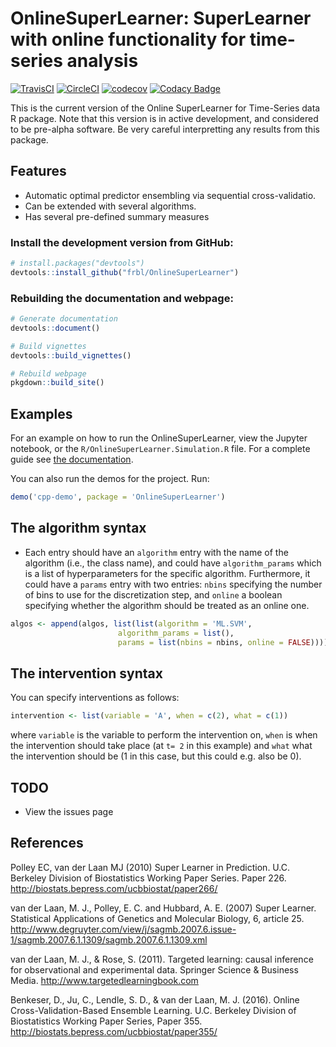 # OnlineSuperLearner: SuperLearner with online functionality for time-series analysis

[![TravisCI](https://travis-ci.org/frbl/OnlineSuperLearner.svg?branch=master)](https://travis-ci.org/frbl/OnlineSuperLearner)
[![CircleCI](https://circleci.com/gh/frbl/OnlineSuperLearner.svg?style=svg&circle-token=5badec7bf5e36f14cb653dae793d9495eeb540b3)](https://circleci.com/gh/frbl/onlinesuperlearner)
[![codecov](https://codecov.io/gh/frbl/OnlineSuperLearner/branch/master/graph/badge.svg?token=1s11gjN38m)](https://codecov.io/gh/frbl/OnlineSuperLearner)
[![Codacy Badge](https://api.codacy.com/project/badge/Grade/adb6ba75281742f59ff610611cfad947)](https://www.codacy.com/app/frbl/OnlineSuperLearner?utm_source=github.com&amp;utm_medium=referral&amp;utm_content=frbl/OnlineSuperLearner&amp;utm_campaign=Badge_Grade)

This is the current version of the Online SuperLearner for Time-Series data R package. Note that this version is in active development, and considered to be pre-alpha software. Be very careful interpretting any results from this package. 

## Features

* Automatic optimal predictor ensembling via sequential cross-validatio.
* Can be extended with several algorithms.
* Has several pre-defined summary measures

### Install the development version from GitHub:

```r
# install.packages("devtools")
devtools::install_github("frbl/OnlineSuperLearner")
```
[devtools]: https://github.com/hadley/devtools

### Rebuilding the documentation and webpage:
``` R
# Generate documentation
devtools::document()

# Build vignettes
devtools::build_vignettes()

# Rebuild webpage
pkgdown::build_site()
```

## Examples 

For an example on how to run the OnlineSuperLearner, view the Jupyter notebook, or the `R/OnlineSuperLearner.Simulation.R` file. For a complete guide see [the documentation](https://frbl.eu/OnlineSuperLearner).

[Jupyter]: http://jupyter.org/

You can also run the demos for the project. Run:
``` R
demo('cpp-demo', package = 'OnlineSuperLearner')
```

## The algorithm syntax
- Each entry should have an `algorithm` entry with the name of the algorithm (i.e., the class name), and could have `algorithm_params` which is a list of hyperparameters for the specific algorithm. Furthermore, it could have a `params` entry with two entries: `nbins` specifying the number of bins to use for the discretization step, and `online` a boolean specifying whether the algorithm should be treated as an online one.
``` R
algos <- append(algos, list(list(algorithm = 'ML.SVM',
                        algorithm_params = list(),
                        params = list(nbins = nbins, online = FALSE))))
```

## The intervention syntax
You can specify interventions as follows:

``` R
intervention <- list(variable = 'A', when = c(2), what = c(1))
```

where `variable` is the variable to perform the intervention on, `when` is when the intervention should take place (at `t= 2` in this example) and `what` what the intervention should be (1 in this case, but this could e.g. also be 0).

## TODO

* View the issues page

## References 

Polley EC, van der Laan MJ (2010) Super Learner in Prediction. U.C. Berkeley Division of Biostatistics Working Paper Series. Paper 226. <http://biostats.bepress.com/ucbbiostat/paper266/>

van der Laan, M. J., Polley, E. C. and Hubbard, A. E. (2007) Super Learner. Statistical Applications of Genetics and Molecular Biology, 6, article 25. <http://www.degruyter.com/view/j/sagmb.2007.6.issue-1/sagmb.2007.6.1.1309/sagmb.2007.6.1.1309.xml>

van der Laan, M. J., & Rose, S. (2011). Targeted learning: causal inference for observational and experimental data. Springer Science & Business Media. <http://www.targetedlearningbook.com>

Benkeser, D., Ju, C., Lendle, S. D., & van der Laan, M. J. (2016). Online Cross-Validation-Based Ensemble Learning. U.C. Berkeley Division of Biostatistics Working Paper Series, Paper 355. <http://biostats.bepress.com/ucbbiostat/paper355/>
